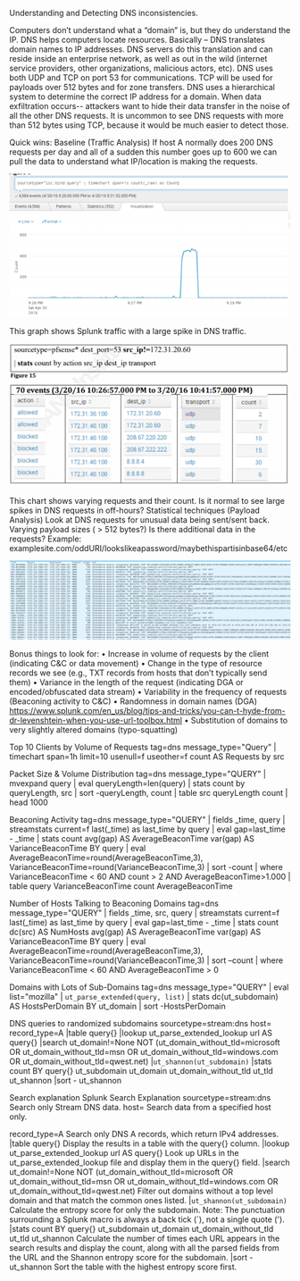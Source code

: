 Understanding and Detecting DNS inconsistencies.

Computers don’t understand what a “domain” is, but they do understand the IP.  DNS helps computers locate resources.  Basically – DNS translates domain names to IP addresses.  DNS servers do this translation and can reside inside an enterprise network, as well as out in the wild (internet service providers, other organizations, malicious actors, etc).
DNS uses both UDP and TCP on port 53 for communications. 
TCP will be used for payloads over 512 bytes and for zone transfers. 
DNS uses a hierarchical system to determine the correct IP address for a domain.
When data exfiltration occurs-- attackers want to hide their data transfer in the noise of all the other DNS requests.  It is uncommon to see DNS requests with more than 512 bytes using TCP, because it would be much easier to detect those.

Quick wins:
Baseline (Traffic Analysis)
If host A normally does 200 DNS requests per day and all of a sudden this number goes up to 600 we can pull the data to understand what IP/location is making the requests. 

<img src="/images/baseline-traffic-analysis.png?raw=true"/> 

This graph shows Splunk traffic with a large spike in DNS traffic.

<img src="/images/splunk-dns-traffic.png?raw=true"/> 


This chart shows varying requests and their count.  Is it normal to see large spikes in DNS requests in off-hours?
Statistical techniques (Payload Analysis)
Look at DNS requests for unusual data being sent/sent back.  Varying payload sizes ( > 512 bytes?)
Is there additional data in the requests?  Example:  examplesite.com/oddURI/lookslikeapassword/maybethispartisinbase64/etc

<img src="/images/payload-analysis.png?raw=true"/> 

Bonus things to look for:
•	Increase in volume of requests by the client (indicating C&C or data movement)
•	Change in the type of resource records we see (e.g., TXT records from hosts that don’t typically send them)
•	Variance in the length of the request (indicating DGA or encoded/obfuscated data stream)
•	Variability in the frequency of requests (Beaconing activity to C&C)
•	Randomness in domain names (DGA)
	https://www.splunk.com/en_us/blog/tips-and-tricks/you-can-t-hyde-from-dr-levenshtein-when-you-use-url-toolbox.html
•	Substitution of domains to very slightly altered domains (typo-squatting)

Top 10 Clients by Volume of Requests
tag=dns message_type="Query" 
| timechart span=1h limit=10 usenull=f useother=f count AS Requests by src

Packet Size & Volume Distribution
tag=dns message_type="QUERY"
| mvexpand query
| eval queryLength=len(query)
| stats count by queryLength, src
| sort -queryLength, count
| table src queryLength count
| head 1000

Beaconing Activity
tag=dns message_type="QUERY"
| fields _time, query
| streamstats current=f last(_time) as last_time by query
| eval gap=last_time - _time
| stats count avg(gap) AS AverageBeaconTime var(gap) AS VarianceBeaconTime BY query
| eval AverageBeaconTime=round(AverageBeaconTime,3), VarianceBeaconTime=round(VarianceBeaconTime,3)
| sort -count
| where VarianceBeaconTime < 60 AND count > 2 AND AverageBeaconTime>1.000
| table  query VarianceBeaconTime  count AverageBeaconTime


Number of Hosts Talking to Beaconing Domains
tag=dns message_type="QUERY"
| fields _time, src, query
| streamstats current=f last(_time) as last_time by query
| eval gap=last_time - _time
| stats count dc(src) AS NumHosts avg(gap) AS AverageBeaconTime var(gap) AS VarianceBeaconTime BY query
| eval AverageBeaconTime=round(AverageBeaconTime,3), VarianceBeaconTime=round(VarianceBeaconTime,3)
| sort –count
| where VarianceBeaconTime < 60 AND AverageBeaconTime > 0


Domains with Lots of Sub-Domains
tag=dns message_type="QUERY"
| eval list="mozilla"
| `ut_parse_extended(query, list)`
| stats dc(ut_subdomain) AS HostsPerDomain BY ut_domain
| sort -HostsPerDomain

DNS queries to randomized subdomains
sourcetype=stream:dns host=<host name> record_type=A
|table query{}
|lookup ut_parse_extended_lookup url AS query{}
|search ut_domain!=None NOT (ut_domain_without_tld=microsoft OR ut_domain_without_tld=msn OR ut_domain_without_tld=windows.com OR ut_domain_without_tld=qwest.net)
|`ut_shannon(ut_subdomain)`
|stats count BY query{} ut_subdomain ut_domain ut_domain_without_tld ut_tld ut_shannon
|sort - ut_shannon

Search explanation
Splunk Search	Explanation
sourcetype=stream:dns	Search only Stream DNS data.
host=<host name> 	Search data from a specified host only.
 
record_type=A	Search only DNS A records, which return IPv4 addresses.
|table query{}	Display the results in a table with the query{} column.
|lookup ut_parse_extended_lookup url AS query{}	Look up URLs in the ut_parse_extended_lookup file and display them in the query{} field.
|search ut_domain!=None NOT (ut_domain_without_tld=microsoft OR ut_domain_without_tld=msn OR ut_domain_without_tld=windows.com OR ut_domain_without_tld=qwest.net)	Filter out domains without a top level domain and that match the common ones listed.
|`ut_shannon(ut_subdomain)`	Calculate the entropy score for only the subdomain.
Note: The punctuation surrounding a Splunk macro is always a back tick (`), not a single quote (').
|stats count BY query{} ut_subdomain ut_domain ut_domain_without_tld ut_tld ut_shannon	Calculate the number of times each URL appears in the search results and display the count, along with all the parsed fields from the URL and the Shannon entropy score for the subdomain.
|sort - ut_shannon	Sort the table with the highest entropy score first.

	
